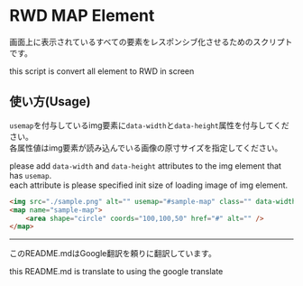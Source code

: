 # RWD MAP Element

画面上に表示されているすべての<map>要素をレスポンシブ化させるためのスクリプトです。

this script is convert all <map> element to RWD in screen

## 使い方(Usage)

`usemap`を付与しているimg要素に`data-width`と`data-height`属性を付与してください。  
各属性値はimg要素が読み込んでいる画像の原寸サイズを指定してください。  

please add `data-width` and `data-height` attributes to the img element that has `usemap`.  
each attribute is please specified init size of loading image of img element.
```html
<img src="./sample.png" alt="" usemap="#sample-map" class="" data-width="200" data-height="100">
<map name="sample-map">
    <area shape="circle" coords="100,100,50" href="#" alt="" />
</map>
```

---
このREADME.mdはGoogle翻訳を頼りに翻訳しています。

this README.md is translate to using the google translate